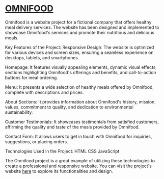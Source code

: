 # [OMNIFOOD](https://kamildolny-omnifood.netlify.app/)


Omnifood is a website project for a fictional company that offers healthy meal delivery services. The website has been designed and implemented to showcase Omnifood's services and promote their nutritious and delicious meals.

Key Features of the Project:
Responsive Design: The website is optimized for various devices and screen sizes, ensuring a seamless experience on desktops, tablets, and smartphones.

Homepage: It features visually appealing elements, dynamic visual effects, sections highlighting Omnifood's offerings and benefits, and call-to-action buttons for meal ordering.

Menu: It presents a wide selection of healthy meals offered by Omnifood, complete with descriptions and prices.

About Sections: It provides information about Omnifood's history, mission, values, commitment to quality, and dedication to environmental sustainability.

Customer Testimonials: It showcases testimonials from satisfied customers, affirming the quality and taste of the meals provided by Omnifood.

Contact Form: It allows users to get in touch with Omnifood for inquiries, suggestions, or placing orders.

Technologies Used in the Project:
HTML
CSS
JavaScript

The Omnifood project is a great example of utilizing these technologies to create a professional and responsive website. 
You can visit the project's website [here](https://kamildolny-omnifood.netlify.app/) to explore its functionalities and design.
